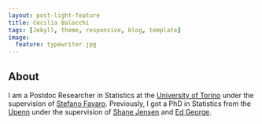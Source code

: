 ```yaml
---
layout: post-light-feature
title: Cecilia Balocchi
tags: [Jekyll, theme, responsive, blog, template]
image:
  feature: typewriter.jpg
---
```


## About

I am a Postdoc Researcher in Statistics at the [University of Torino](http://www.esomas.unito.it) under the supervision of [Stefano Favaro](https://sites.carloalberto.org/favaro/). Previously, I got a PhD in Statistics from the [Upenn](https://statistics.wharton.upenn.edu/) under the supervision of [Shane Jensen](http://stat.wharton.upenn.edu/~stjensen/) and [Ed George](https://statistics.wharton.upenn.edu/profile/edgeorge/).